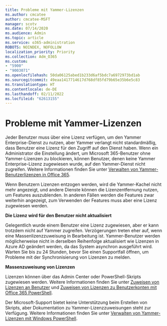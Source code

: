 ```yaml
---
title: Probleme mit Yammer-Lizenzen
ms.author: cmcatee
author: cmcatee-MSFT
manager: scotv
ms.date: 07/14/2020
ms.audience: Admin
ms.topic: article
ms.service: o365-administration
ROBOTS: NOINDEX, NOFOLLOW
localization_priority: Priority
ms.collection: Adm_O365
ms.custom:
- "5900"
- "9003071"
ms.openlocfilehash: 50da06125abed1b233d6af5bdc7a6972973bd1ab
ms.sourcegitcommit: 49eaa1417714617d768df85fd79b65e35b6e5c83
ms.translationtype: HT
ms.contentlocale: de-DE
ms.lasthandoff: 02/11/2022
ms.locfileid: "62613155"
---
```

# <a name="yammer-licensing-issues"></a>Probleme mit Yammer-Lizenzen

Jeder Benutzer muss über eine Lizenz verfügen, um den Yammer Enterprise-Dienst zu nutzen, aber Yammer verlangt nicht standardmäßig, dass Benutzer eine Lizenz für den Zugriff auf den Dienst haben. Wenn ein Administrator die Einstellung ändert, um Microsoft 365-Benutzer ohne Yammer-Lizenzen zu blockieren, können Benutzer, denen keine Yammer Enterprise-Lizenz zugewiesen wurde, auf den Yammer-Dienst nicht zugreifen. Weitere Informationen finden Sie unter [Verwalten von Yammer-Benutzerlizenzen in Office 365](https://docs.microsoft.com/yammer/manage-yammer-users/manage-yammer-licenses-in-office-365). 

Wenn Benutzern Lizenzen entzogen werden, wird die Yammer-Kachel nicht mehr angezeigt, und andere Dienste können die Lizenzentfernung nutzen, um Features auszublenden. In anderen Fällen werden die Features zwar weiterhin angezeigt, zum Verwenden der Features muss aber eine Lizenz zugewiesen werden.  

**Die Lizenz wird für den Benutzer nicht aktualisiert**  

Gelegentlich wurde einem Benutzer eine Lizenz zugewiesen, aber er kann trotzdem nicht auf Yammer zugreifen. Verzögerungen treten eher auf, wenn eine Massenlizenzzuweisung in Bearbeitung ist. Yammer-Benutzer werden möglicherweise nicht in derselben Reihenfolge aktualisiert wie Lizenzen in Azure AD geändert werden, da das System asynchron ausgeführt wird. Warten Sie bis zu 24 Stunden, bevor Sie einen Supportfall öffnen, um Probleme mit der Synchronisierung von Lizenzen zu melden.  

**Massenzuweisung von Lizenzen**  

Lizenzen können über das Admin Center oder PowerShell-Skripts zugewiesen werden. Weitere Informationen finden Sie unter [Zuweisen von Lizenzen an Benutzer](https://docs.microsoft.com/microsoft-365/admin/manage/assign-licenses-to-users) und [Zuweisen von Lizenzen zu Benutzerkonten mit Office 365 PowerShell](https://docs.microsoft.com/office365/enterprise/powershell/assign-licenses-to-user-accounts-with-office-365-powershell). 

Der Microsoft-Support bietet keine Unterstützung beim Erstellen von Skripts, aber Dokumentation zu Yammer-Lizenzzuweisungen steht zur Verfügung. Weitere Informationen finden Sie unter [Verwalten von Yammer-Lizenzen mit Windows PowerShell](https://docs.microsoft.com/yammer/manage-yammer-users/manage-yammer-licenses-in-office-365#manage-yammer-licenses-by-using-windows-powershell).